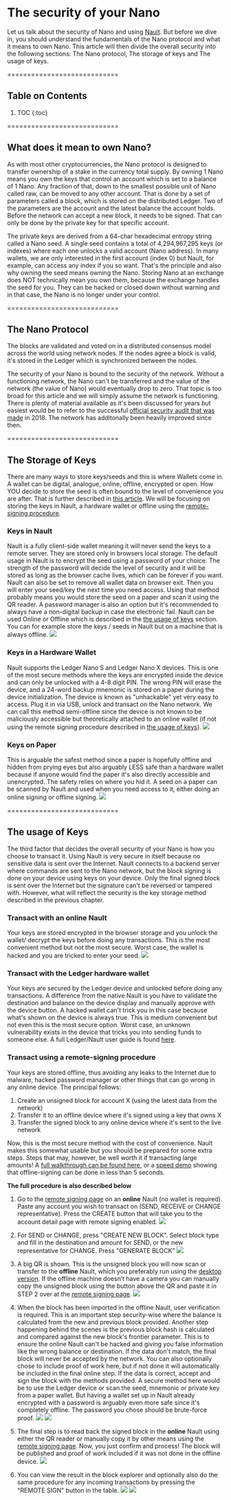 # The security of your Nano

Let us talk about the security of Nano and using [Nault](https://nault.cc/). But before we dive in, you should understand the fundamentals of the Nano protocol and what it means to own Nano. This article will then divide the overall security into the following sections: The Nano protocol, The storage of keys and The usage of keys.

============================
## Table on Contents

1. TOC
{:toc}

============================
## What does it mean to own Nano?
As with most other cryptocurrencies, the Nano protocol is designed to transfer ownership of a stake in the currency total supply. By owning 1 Nano means you own the keys that control an account which is set to a balance of 1 Nano. Any fraction of that, down to the smallest possible unit of Nano called raw, can be moved to any other account. That is done by a set of parameters called a block, which is stored on the distributed Ledger. Two of the parameters are the account and the latest balance the account holds. Before the network can accept a new block, it needs to be signed. That can only be done by the private key for that specific account.

The private keys are derived from a 64-char hexadecimal entropy string called a Nano seed. A single seed contains a total of 4,294,967,295 keys (or indexes) where each one unlocks a valid account (Nano address). In many wallets, we are only interested in the first account (index 0) but Nault, for example, can access any index if you so want. That's the principle and also why owning the seed means owning the Nano. Storing Nano at an exchange does NOT technically mean you own them, because the exchange handles the seed for you. They can be hacked or closed down without warning and in that case, the Nano is no longer under your control.

============================
## The Nano Protocol
The blocks are validated and voted on in a distributed consensus model across the world using network nodes. If the nodes agree a block is valid, it's stored in the Ledger which is synchronized between the nodes.

The security of your Nano is bound to the security of the network. Without a functioning network, the Nano can't be transferred and the value of the network (the value of Nano) would eventually drop to zero. That topic is too broad for this article and we will simply assume the network is functioning. There is plenty of material available as it's been discussed for years but easiest would be to refer to the successful [official security audit that was made](https://medium.com/nanocurrency/nano-protocol-security-audit-summary-and-full-report-48760be8ab3d) in 2018. The network has additonally been heavily improved since then.

============================
## The Storage of Keys
There are many ways to store keys/seeds and this is where Wallets come in. A wallet can be digital, analogue, online, offline, encrypted or open. How YOU decide to store the seed is often bound to the level of convenience you are after. That is further described in [this article](https://medium.com/nano-education/how-to-secure-your-cryptocurrency-nano-7a83b194e474). We will be focusing on storing the keys in Nault, a hardware wallet or offline using the [remote-signing procedure](#transact-using-a-remote-signing-procedure).

### Keys in Nault
Nault is a fully client-side wallet meaning it will never send the keys to a remote server. They are stored only in browsers local storage. The default usage in Nault is to encrypt the seed using a password of your choice. The strength of the password will decide the level of security and it will be stored as long as the browser cache lives, which can be forever if you want. Nault can also be set to remove all wallet data on browser exit. Then you will enter your seed/key the next time you need access. Using that method probably means you would store the seed on a paper and scan it using the QR reader. A password manager is also an option but it's recommended to always have a non-digital backup in case the electronic fail. Nault can be used Online or Offline which is described in the [the usage of keys](#the-usage-of-keys) section. You can for example store the keys / seeds in Nault but on a machine that is always offline.
![](/images/security_01.png)

### Keys in a Hardware Wallet
Nault supports the Ledger Nano S and Ledger Nano X devices. This is one of the most secure methods where the keys are encrypted inside the device and can only be unlocked with a 4-8 digit PIN. The wrong PIN will erase the device, and a 24-word backup mnemonic is stored on a paper during the device initialization. The device is known as "unhackable" yet very easy to access. Plug it in via USB, unlock and transact on the Nano network. We can call this method semi-offline since the device is not known to be maliciously accessible but theoretically attached to an online wallet (if not using the remote signing procedure described in [the usage of keys](#the-usage-of-keys)).
![](/images/ledger_x.jpeg)

### Keys on Paper
This is arguable the safest method since a paper is hopefully offline and hidden from prying eyes but also arguably LESS safe than a hardware wallet because if anyone would find the paper it's also directly accessible and unencrypted. The safety relies on where you hid it. A seed on a paper can be scanned by Nault and used when you need access to it, either doing an online signing or offline signing.
![](/images/security_02.png)

============================
## The usage of Keys
The third factor that decides the overall security of your Nano is how you choose to transact it. Using Nault is very secure in itself because no sensitive data is sent over the Internet. Nault connects to a backend server where commands are sent to the Nano network, but the block signing is done on your device using keys on your device. Only the final signed block is sent over the Internet but the signature can't be reversed or tampered with. However, what will reflect the security is the key storage method described in the previous chapter.

### Transact with an online Nault
Your keys are stored encrypted in the browser storage and you unlock the wallet/ decrypt the keys before doing any transactions. This is the most convenient method but not the most secure. Worst case, the wallet is hacked and you are tricked to enter your seed.
![](/images/security_11.png)

### Transact with the Ledger hardware wallet
Your keys are secured by the Ledger device and unlocked before doing any transactions. A difference from the native Nault is you have to validate the destination and balance on the device display and manually approve with the device button. A hacked wallet can't trick you in this case because what's shown on the device is always true. This is medium convenient but not even this is the most secure option. Worst case, an unknown vulnerability exists in the device that tricks you into sending funds to someone else. A full Ledger/Nault user guide is found [here](http://docs.nault.cc/2020/08/04/ledger-guide.html).

### Transact using a remote-signing procedure
Your keys are stored offline, thus avoiding any leaks to the Internet due to malware, hacked password manager or other things that can go wrong in any online device. The principal follows:

1. Create an unsigned block for account X (using the latest data from the network)
1. Transfer it to an offline device where it's signed using a key that owns X
1. Transfer the signed block to any online device where it's sent to the live network

Now, this is the most secure method with the cost of convenience. Nault makes this somewhat usable but you should be prepared for some extra steps. Steps that may, however, be well worth it if transacting large amounts! A [full walkthrough can be found here](https://youtu.be/a4NstF-jrSU), or a [speed demo](https://youtu.be/qThEPwi1csk) showing that offline-signing can be done in less than 5 seconds.

**The full procedure is also described below**

1. Go to the [remote signing page](https://nault.cc/remote-signing) on an **online** Nault (no wallet is required). Paste any account you wish to transact on (SEND, RECEIVE or CHANGE representative). Press the CREATE button that will take you to the account detail page with remote signing enabled.
![](/images/security_03.png)

1. For SEND or CHANGE, press "CREATE NEW BLOCK". Select block type and fill in the destination and amount for SEND, or the new representative for CHANGE. Press "GENERATE BLOCK"
![](/images/security_04.png)

1. A big QR is shown. This is the unsigned block you will now scan or transfer to the **offline** Nault, which you preferably run using the [desktop version](https://github.com/Nault/Nault/releases). If the offline machine doesn’t have a camera you can manually copy the unsigned block using the button above the QR and paste it in STEP 2 over at the [remote signing page](https://nault.cc/remote-signing).
![](/images/security_05.png)

1. When the block has been imported in the offline Nault, user verification is required. This is an important step security-wise where the balance is calculated from the new and previous block provided. Another step happening behind the scenes is the previous block hash is calculated and compared against the new block's frontier parameter. This is to ensure the online Nault can't be hacked and giving you false information like the wrong balance or destination. If the data don't match, the final block will never be accepted by the network.
You can also optionally chose to include proof of work here, but if not done it will automatically be included in the final online step. If the data is correct, accept and sign the block with the methods provided. A secure method here would be to use the Ledger device or scan the seed, mnemonic or private key from a paper wallet. But having a wallet set up in Nault already encrypted with a password is arguably even more safe since it's completely offline. The password you chose should be brute-force proof.
![](/images/security_06.png)
![](/images/security_07.png)

1. The final step is to read back the signed block in the **online** Nault using either the QR reader or manually copy it by other means using the [remote signing page](https://nault.cc/remote-signing).
Now, you just confirm and process! The block will be published and proof of work included if it was not done in the offline device.
![](/images/security_08.png)

1. You can view the result in the block explorer and optionally also do the same procedure for any incoming transactions by pressing the "REMOTE SIGN" button in the table.
![](/images/security_09.png)
![](/images/security_10.png)